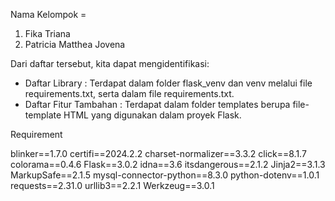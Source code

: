 Nama Kelompok =
1. Fika Triana
2. Patricia Matthea Jovena

Dari daftar tersebut, kita dapat mengidentifikasi:

- Daftar Library : Terdapat dalam folder flask_venv dan venv melalui file requirements.txt, serta dalam file requirements.txt.
- Daftar Fitur Tambahan : Terdapat dalam folder templates berupa file-template HTML yang digunakan dalam proyek Flask.

Requirement 

blinker==1.7.0
certifi==2024.2.2
charset-normalizer==3.3.2
click==8.1.7
colorama==0.4.6
Flask==3.0.2
idna==3.6
itsdangerous==2.1.2
Jinja2==3.1.3
MarkupSafe==2.1.5
mysql-connector-python==8.3.0
python-dotenv==1.0.1
requests==2.31.0
urllib3==2.2.1
Werkzeug==3.0.1
